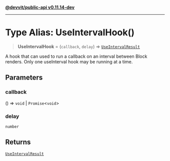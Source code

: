 [**@devvit/public-api v0.11.14-dev**](../README.md)

---

# Type Alias: UseIntervalHook()

> **UseIntervalHook** = (`callback`, `delay`) => [`UseIntervalResult`](UseIntervalResult.md)

A hook that can used to run a callback on an interval between Block renders. Only one useInterval hook may be running at a time.

## Parameters

### callback

() => `void` \| `Promise`\<`void`\>

### delay

`number`

## Returns

[`UseIntervalResult`](UseIntervalResult.md)
